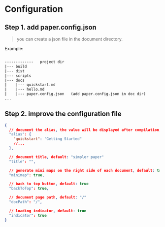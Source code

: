 # Configuration  

## Step 1. add paper.config.json  
> you can create a json file in the document directory. 

Example: 
```html  

-------------   project dir
|--- build
|--- dist
|--- scripts
|--- docs
|    |--- quickstart.md
|    |--- hello.md
|    |--- paper.config.json   (add paper.config.json in doc dir)
...
```
## Step 2. improve the configuration file


```json
{
  // document the alias, the value will be displayed after compilation, default: null
  "alias": {
    "quickstart": "Getting Started"
    //...
  },

  // document title, default: "simpler paper"
  "title": "",

  // generate mini maps on the right side of each document, default: true
  "minimap": true,

  // back to top button, default: true
  "backToTop": true,

  // document page path, default: "/"
  "docPath": "/",

  // loading indicator, default: true
  "indicator": true
}

```

